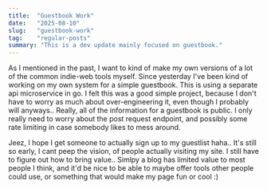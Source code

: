 ```yaml
---
title:  "Guestbook Work"
date:   "2025-08-10"
slug:   "guestbook-work"
tag:    "regular-posts"
summary: "This is a dev update mainly focused on guestbook."
---
```

As I mentioned in the past, I want to kind of make my own versions of a lot of the common indie-web tools myself. Since yesterday I've been kind of working on my own system for a simple guestbook. This is using a separate api microservice in go. I felt this was a good simple project, because I don't have to worry as much about over-engineering it, even though I probably will anyways.. Really, all of the information for a guestbook is public. I only really need to worry about the post request endpoint, and possibly some rate limiting in case somebody likes to mess around.

Jeez, I hope I get someone to actually sign up to my guestlist haha.. It's still so early, I cant peep the vision, of people actually visiting my site. I still have to figure out how to bring value.. Simlpy a blog has limited value to most people I think, and it'd be nice to be able to maybe offer tools other people could use, or something that would make my page fun or cool :)
